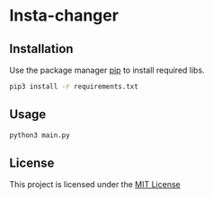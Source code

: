 # Insta-changer

## Installation

Use the package manager [pip](https://pip.pypa.io/en/stable/) to install required libs.

```bash
pip3 install -r requirements.txt
```

## Usage

```bash
python3 main.py
```

## License
This project is licensed under the [MIT License](https://github.com/iMro0t/insta-changer/blob/master/LICENSE)
